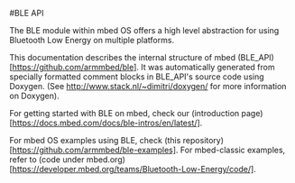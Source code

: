 #BLE API

The BLE module within mbed OS offers a high level abstraction for using
Bluetooth Low Energy on multiple platforms.

This documentation describes the internal structure of mbed
(BLE_API)[https://github.com/armmbed/ble]. It was automatically generated from
specially formatted comment blocks in BLE_API's source code using Doxygen.
(See http://www.stack.nl/~dimitri/doxygen/ for more information on Doxygen).

For getting started with BLE on mbed, check our (introduction
page)[https://docs.mbed.com/docs/ble-intros/en/latest/].

For mbed OS examples using BLE, check (this
repository)[https://github.com/armmbed/ble-examples]. For mbed-classic
examples, refer to (code under mbed.org)[https://developer.mbed.org/teams/Bluetooth-Low-Energy/code/].
